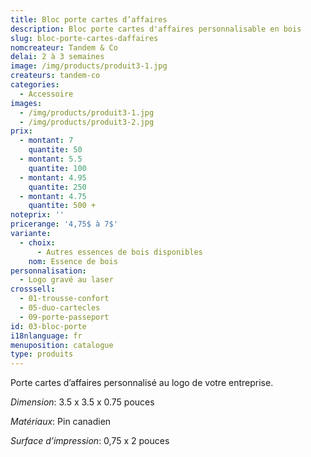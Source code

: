 ```yaml
---
title: Bloc porte cartes d’affaires
description: Bloc porte cartes d'affaires personnalisable en bois
slug: bloc-porte-cartes-daffaires
nomcreateur: Tandem & Co
delai: 2 à 3 semaines
image: /img/products/produit3-1.jpg
createurs: tandem-co
categories:
  - Accessoire
images:
  - /img/products/produit3-1.jpg
  - /img/products/produit3-2.jpg
prix:
  - montant: 7
    quantite: 50
  - montant: 5.5
    quantite: 100
  - montant: 4.95
    quantite: 250
  - montant: 4.75
    quantite: 500 +
noteprix: ''
pricerange: '4,75$ à 7$'
variante:
  - choix:
      - Autres essences de bois disponibles
    nom: Essence de bois
personnalisation:
  - Logo gravé au laser
crosssell:
  - 01-trousse-confort
  - 05-duo-cartecles
  - 09-porte-passeport
id: 03-bloc-porte
i18nlanguage: fr
menuposition: catalogue
type: produits
---
```


Porte cartes d’affaires personnalisé au logo de votre entreprise.

*Dimension*: 3.5 x 3.5 x 0.75 pouces

*Matériaux*: Pin canadien

*Surface d’impression*: 0,75 x 2 pouces



